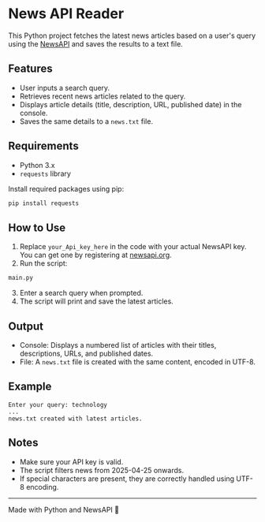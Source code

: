 
# News API Reader

This Python project fetches the latest news articles based on a user's query using the [NewsAPI](https://newsapi.org/) and saves the results to a text file.

## Features
- User inputs a search query.
- Retrieves recent news articles related to the query.
- Displays article details (title, description, URL, published date) in the console.
- Saves the same details to a `news.txt` file.

## Requirements
- Python 3.x
- `requests` library

Install required packages using pip:
```bash
pip install requests
```

## How to Use
1. Replace `your_Api_key_here` in the code with your actual NewsAPI key. You can get one by registering at [newsapi.org](https://newsapi.org/).
2. Run the script:
```bash
main.py
```
3. Enter a search query when prompted.
4. The script will print and save the latest articles.

## Output
- Console: Displays a numbered list of articles with their titles, descriptions, URLs, and published dates.
- File: A `news.txt` file is created with the same content, encoded in UTF-8.

## Example
```
Enter your query: technology
...
news.txt created with latest articles.
```

## Notes
- Make sure your API key is valid.
- The script filters news from 2025-04-25 onwards.
- If special characters are present, they are correctly handled using UTF-8 encoding.

---
Made with Python and NewsAPI 📄
